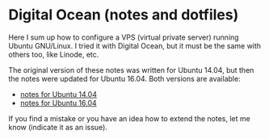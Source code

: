 Digital Ocean (notes and dotfiles)
==================================

Here I sum up how to configure a VPS (virtual private server) running
Ubuntu GNU/Linux. I tried it with Digital Ocean, but it must be the same
with others too, like Linode, etc.

The original version of these notes was written for Ubuntu 14.04, but then
the notes were updated for Ubuntu 16.04. Both versions are available:

* [notes for Ubuntu 14.04](ubuntu_14_04.md)
* [notes for Ubuntu 16.04](ubuntu_16_04.md)

If you find a mistake or you have an idea how to extend the notes,
let me know (indicate it as an issue).
